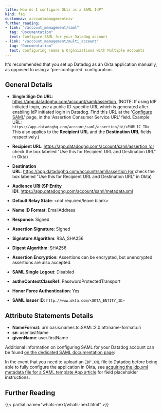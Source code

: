```yaml
---
title: How do I configure Okta as a SAML IdP?
kind: faq
customnav: accountmanagementnav
further_reading:
- link: "/account_management/saml"
  tag: "Documentation"
  text: Configure SAML for your Datadog account
- link: "/account_management/multi_account"
  tag: "Documentation"
  text: Configuring Teams & Organizations with Multiple Accounts
---
```


It's recommended that you set up Datadog as an Okta application manually, as opposed to using a 'pre-configured' configuration.

## General Details

* **Single Sign On URL**: https://app.datadoghq.com/account/saml/assertion 
    (NOTE: If using IdP initiated login, use a public ID-specific URL which is generated after enabling IdP initiated login in Datadog. Find this URL at the '[Configure SAML](https://app.datadoghq.com/saml/saml_setup)' page, in the 'Assertion Consumer Service URL' field. Example URL: `https://app.datadoghq.com/account/saml/assertion/id/<PUBLIC_ID>` This also applies to the **Recipient URL** and the **Destination URL** fields respectively.)

* **Recipient URL**: https://app.datadoghq.com/account/saml/assertion (or check the box labeled "Use this for Recipient URL and Destination URL" in Okta)

* **Destination URL**: https://app.datadoghq.com/account/saml/assertion (or check the box labeled "Use this for Recipient URL and Destination URL" in Okta)

* **Audience URI (SP Entity ID)**: https://app.datadoghq.com/account/saml/metadata.xml

* **Default Relay State**: <not required/leave blank>

* **Name ID Format**: EmailAddress

* **Response**: Signed

* **Assertion Signature**: Signed

* **Signature Algorithm**: RSA_SHA256

* **Digest Algorithm**: SHA256
* **Assertion Encryption**: Assertions can be encrypted, but unencrypted assertions are also accepted.
* **SAML Single Logout**: Disabled
* **authnContextClassRef**: PasswordProtectedTransport
* **Honor Force Authentication**: Yes
* **SAML Issuer ID**: `http://www.okta.com/<OKTA_ENTITY_ID>`


## Attribute Statements Details

* **NameFormat**: urn:oasis:names:tc:SAML:2.0:attrname-format:uri
* **sn**: user.lastName
* **givenName**: user.firstName

Additional Information on configuring SAML for your Datadog account can be found [on the dedicated SAML documentation page](/account_management/saml):

In the event that you need to upload an `IDP.XML` file to Datadog before being able to fully configure the application in Okta, see [acquiring the idp.xml metadata file for a SAML template App article](https://support.okta.com/help/Documentation/Knowledge_Article/23445146-Acquiring-the-IDPXML-metadata-file-for-a-SAML-Template-App) for field placeholder instructions.

## Further Reading

{{< partial name="whats-next/whats-next.html" >}}